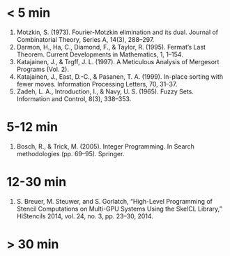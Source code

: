 # < 5 min

1. Motzkin, S. (1973). Fourier-Motzkin elimination and its
   dual. Journal of Combinatorial Theory, Series A, 14(3), 288–297.
1. Darmon, H., Ha, C., Diamond, F., & Taylor, R. (1995). Fermat’s Last
   Theorem. Current Developments in Mathematics, 1, 1–154.
1. Katajainen, J., & Trgff, J. L. (1997). A Meticulous Analysis of
   Mergesort Programs (Vol. 2).
1. Katajainen, J., East, D.-C., & Pasanen, T. A. (1999). In-place
   sorting with fewer moves. Information Processing Letters, 70,
   31–37.
1. Zadeh, L. A., Introduction, I., & Navy, U. S. (1965). Fuzzy
   Sets. Information and Control, 8(3), 338–353.

# 5-12 min

1. Bosch, R., & Trick, M. (2005). Integer Programming. In Search
   methodologies (pp. 69–95). Springer.

# 12-30 min

1. S. Breuer, M. Steuwer, and S. Gorlatch, “High-Level Programming of
   Stencil Computations on Multi-GPU Systems Using the SkelCL
   Library,” HiStencils 2014, vol. 24, no. 3, pp. 23–30, 2014.

# > 30 min
